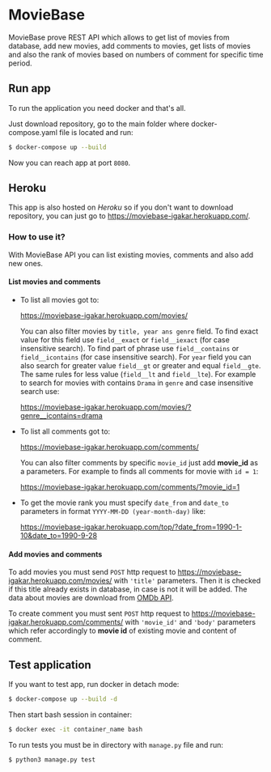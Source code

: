# MovieBase
MovieBase prove REST API which allows to get list of movies from database, 
add new movies, add comments to movies, get lists of movies and also the rank
of movies based on numbers of comment for specific time period.

## Run app
To run the application you need docker and that's all.

Just download repository, go to the main folder where docker-compose.yaml file
is located and run:
```bash
$ docker-compose up --build
``` 

Now you can reach app at port `8080`.

## Heroku
This app is also hosted on *Heroku* so if you don't want to download repository,
you can just go to https://moviebase-igakar.herokuapp.com/. 

### How to use it?
With MovieBase API you can list existing movies, comments and also add new ones. 

#### List movies and comments
- To list all movies got to:

    https://moviebase-igakar.herokuapp.com/movies/
    
    You can also filter movies by `title, year ans genre` field. 
    To find exact value for this field use `field__exact` or `field__iexact` 
    (for case insensitive search). To find part of phrase use `field__contains` or
    `field__icontains` (for case insensitive search). For `year` field you can also
    search for greater value `field__gt` or greater and equal `field__gte`. The same 
    rules for less value (`field__lt` and `field__lte`). 
    For example to search for movies with contains `Drama` in `genre` and case insensitive
    search use:
     
     https://moviebase-igakar.herokuapp.com/movies/?genre__icontains=drama

- To list all comments got to:

    https://moviebase-igakar.herokuapp.com/comments/
  
  You can also filter comments by specific `movie_id` just add **movie_id** as a parameters.
  For example to finds all comments for movie with `id = 1`:
  
  https://moviebase-igakar.herokuapp.com/comments/?movie_id=1

- To get the movie rank you must specify `date_from` and `date_to` parameters 
in format `YYYY-MM-DD (year-month-day)` like:

    https://moviebase-igakar.herokuapp.com/top/?date_from=1990-1-10&date_to=1990-9-28
    
#### Add movies and comments
To add movies you must send `POST` http request to  https://moviebase-igakar.herokuapp.com/movies/
with `'title'` parameters. Then it is checked if this title already exists in database, 
in case is not it will be added. The data about movies are download from [OMDb API](http://omdbapi.com/).

To create comment you must sent `POST` http request to  https://moviebase-igakar.herokuapp.com/comments/
with `'movie_id'` and `'body'` parameters which refer accordingly to **movie id**
of existing movie and content of comment.

## Test application
If you want to test app, run docker in detach mode:
```bash
$ docker-compose up --build -d
```

Then start bash session in container:
```bash
$ docker exec -it container_name bash
```

To run tests you must be in directory with `manage.py` file and run:
```bash
$ python3 manage.py test
```


